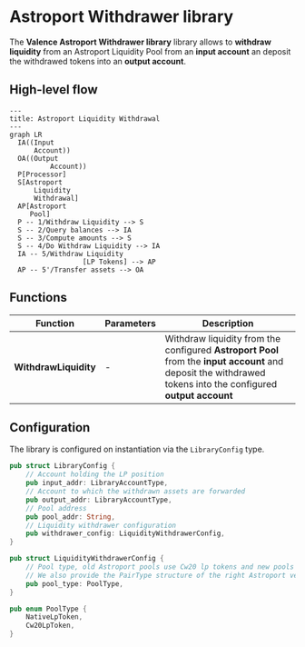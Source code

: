 # Astroport Withdrawer library

The **Valence Astroport Withdrawer library** library allows to **withdraw liquidity** from an Astroport Liquidity Pool from an **input account** an deposit the withdrawed tokens into an **output account**.

## High-level flow

```mermaid
---
title: Astroport Liquidity Withdrawal
---
graph LR
  IA((Input
      Account))
  OA((Output
		  Account))
  P[Processor]
  S[Astroport
      Liquidity
      Withdrawal]
  AP[Astroport
     Pool]
  P -- 1/Withdraw Liquidity --> S
  S -- 2/Query balances --> IA
  S -- 3/Compute amounts --> S
  S -- 4/Do Withdraw Liquidity --> IA
  IA -- 5/Withdraw Liquidity
				  [LP Tokens] --> AP
  AP -- 5'/Transfer assets --> OA
```

## Functions

| Function    | Parameters | Description |
|-------------|------------|-------------|
| **WithdrawLiquidity** | - |  Withdraw liquidity from the configured **Astroport Pool** from the **input account** and deposit the withdrawed tokens into the configured **output account** |

## Configuration

The library is configured on instantiation via the `LibraryConfig` type.

```rust
pub struct LibraryConfig {
    // Account holding the LP position
    pub input_addr: LibraryAccountType,
    // Account to which the withdrawn assets are forwarded
    pub output_addr: LibraryAccountType,
    // Pool address
    pub pool_addr: String,
    // Liquidity withdrawer configuration
    pub withdrawer_config: LiquidityWithdrawerConfig,
}

pub struct LiquidityWithdrawerConfig {
    // Pool type, old Astroport pools use Cw20 lp tokens and new pools use native tokens, so we specify here what kind of token we are will use.
    // We also provide the PairType structure of the right Astroport version that we are going to use for each scenario
    pub pool_type: PoolType,
}

pub enum PoolType {
    NativeLpToken,
    Cw20LpToken,
}
```
